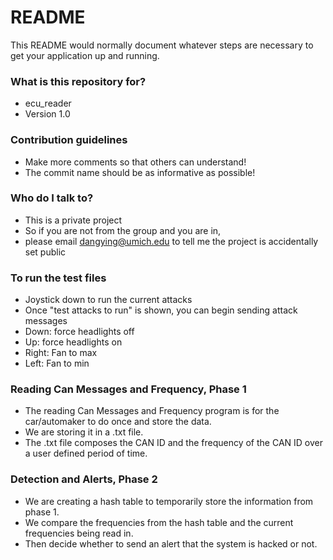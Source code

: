 # README #

This README would normally document whatever steps are necessary to get your application up and running.

### What is this repository for? ###

* ecu_reader
* Version 1.0

### Contribution guidelines ###

* Make more comments so that others can understand!
* The commit name should be as informative as possible!

### Who do I talk to? ###

* This is a private project
* So if you are not from the group and you are in, 
* please email dangying@umich.edu to tell me the project is accidentally set public

### To run the test files ###

* Joystick down to run the current attacks
* Once "test attacks to run" is shown, you can begin sending attack messages
* Down: force headlights off
* Up: force headlights on
* Right: Fan to max
* Left: Fan to min

### Reading Can Messages and Frequency, Phase 1 ###

* The reading Can Messages and Frequency program is for the car/automaker to do once and store the data. 
* We are storing it in a .txt file.
* The .txt file composes the CAN ID and the frequency of the CAN ID over a user defined period of time.

### Detection and Alerts, Phase 2 ###

* We are creating a hash table to temporarily store the information from phase 1.
* We compare the frequencies from the hash table and the current frequencies being read in. 
* Then decide whether to send an alert that the system is hacked or not.